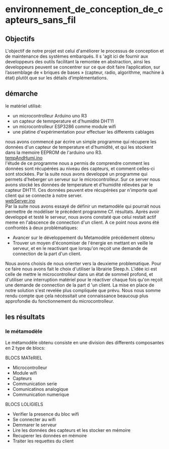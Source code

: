 # environnement_de_conception_de_capteurs_sans_fil

## Objectifs

L'objectif de notre projet est celui d'améliorer le processus de conception et de maintenance des systèmes embarqués. Il s 'agit ici de fournir aux developpeurs des outils facilitant la remontée en abstraction, ainsi les developpeurs peuvent se concentrer sur ce que doit faire l’application, sur l’assemblage de « briques de bases » (capteur, radio, algorithme, machine à état) plutôt que sur les détails d’implémentations.

## démarche

le matériel utilisé:

- un microcontrolleur Arduino uno R3
- un capteur de temnperature et d'humidité DHT11
- un microcontrolleur ESP3286 comme module wifi
- une platine d'expérimentation pour effectuer les differents cablages

nous avons commencé par écrire un simple programme qui récupere les données d'un capteur de temperature et d'humidité, et qui les stockent dans la memoire EEPROM de l'arduino uno R3.<br>
[tempAndHumi.ino](tempAndHumi.ino)<br>
l'étude de ce programme nous a permis de comprendre comment les données sont récupérées au niveau des capteurs, et comment celles-ci sont stockées.
Par la suite nous avons developpé un programme qui permets d'heberger un serveur sur le microcontrolleur. Sur ce server nous avons stocké les données de temperature et d'humidité rélevées par le capteur DHT11. Ces données peuvent etre récupérées par n'importe quel client qui se connecte à notre server.<br>
[webServer.ino](webServer.ino)<br>
Par la suite nous avons essayé de définir un metamodèle qui pourrait nous permettre de modéliser le précédent programme Cf. résultats.
Après avoir developpé et testé le serveur, nous avons constaté que celui restait actif meme en l'abscence de connection d'un client.
A ce point nous avons été confrontés à deux problématiques:

- Avancer sur le développement du Metamodèle précédement obtenu
- Trouver un moyen d'économiser de l'énergie en mettant en veille le serveur, et en le reactivant que lorsqu'on reçoit une demande de connection de la part d'un client.

Nous avons choisis de nous orienter vers la deuxieme problematique.
Pour ce faire nous avons fait le choix d'utiliser la librairie Sleep.h. L'idée ici est celle de mettre le microcontrolleur dans un état de sommeil profond, et d'utiliser une interruption matériel pour le réactiver chaque fois qu'on reçoit une demande de connection de la part d 'un client.
La mise en place de notre solution s'est revelée plus compliquée que prévu. Nous nous somme rendu compte que çela nécéssitait une connaissance beaucoup plus approfondie du fonctionnement du microcontrolleur.

## les résultats

### le métamodèle

Le métamodèle obtenu consiste en une division des differents composantes en 2 type de blocs:<br>

BLOCS MATéRIEL

- Microcontrolleur
- Module wifi
- Capteurs
- Communication serie
- Comunicatinos analogique
- Communication numerique

BLOCS LOLIGIELS

- Verifier la presence du bloc wifi
- Se connecter au wifi
- Demmarer le serveur
- Lire les données des capteurs et les stocker en mémoire
- Recuperer les données en mémoire
- Traiter les requettes du client
